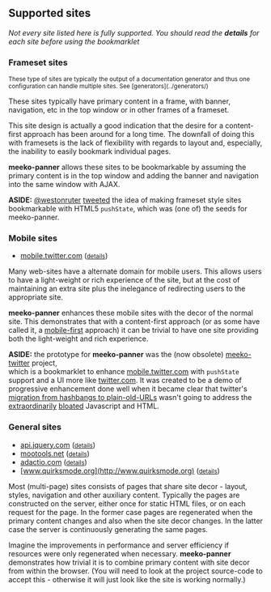 Supported sites
---------------

*Not every site listed here is fully supported. You should read the **details** for each site before using the bookmarklet*

### Frameset sites

<small>
These type of sites are typically the output of a documentation generator 
and thus one configuration can handle multiple sites.
See [generators](../generators/)
</small>

These sites typically have primary content in a frame, with banner, navigation, etc
in the top window or in other frames of a frameset.

This site design is actually a good indication that the desire for
a content-first approach has been around for a long time.
The downfall of doing this with framesets is the lack of flexibility
with regards to layout and, especially, the inability to easily bookmark individual pages. 

**meeko-panner** allows these sites to be bookmarkable by assuming the
primary content is in the top window and adding the banner and navigation
into the same window with AJAX. 

<b>ASIDE:</b> [@westonruter](http://twitter.com/westonruter) [tweeted](https://twitter.com/westonruter/status/197650657501659137)
the idea of making frameset style sites bookmarkable with HTML5 `pushState`,
which was (one of) the seeds for meeko-panner.  


### Mobile sites

- [mobile.twitter.com](http://mobile.twitter.com) (<small>[details](mobile.twitter.com/)</small>)

Many web-sites have a alternate domain for mobile users.
This allows users to have a light-weight or rich experience of the site,
but at the cost of maintaining an extra site plus 
the inelegance of redirecting users to the appropriate site. 

**meeko-panner** enhances these mobile sites with the decor of the normal site. 
This demonstrates that with a content-first approach
(or as some have called it, a [mobile-first](http://www.lukew.com/ff/entry.asp?933) approach)
it can be trivial to have one site providing both the light-weight and rich experience. 

<b>ASIDE:</b> the prototype for **meeko-panner** was the
(now obsolete) [meeko-twitter](http://dist.meekostuff.net/meeko-twitter/) project,  
which is a bookmarklet to enhance [mobile.twitter.com](http://mobile.twitter.com) with `pushState` support and a UI more like [twitter.com](http://twitter.com). 
It was created to be a demo of progressive enhancement done well when it became clear that twitter's
[migration from hashbangs to plain-old-URLs](http://engineering.twitter.com/2012/05/improving-performance-on-twittercom.html)
wasn't going to address the [extraordinarily](http://mike.teczno.com/notes/bandwidth.html)
[bloated](http://www.meekostuff.net/blog/Twitter-without-Hashbangs/) Javascript and HTML.


### General sites

- [api.jquery.com](http://api.jquery.com) (<small>[details](api.jquery.com/)</small>)
- [mootools.net](http://mootools.net) (<small>[details](mootools.net/)</small>)
- [adactio.com](http://adactio.com) (<small>[details](adactio.com/)</small>)
- [www.quirksmode.org](http://www.quirksmode.org) (<small>[details](www.quirksmode.org/)</small>)

Most (multi-page) sites consists of pages that share site decor - layout, styles, navigation and other auxiliary content.
Typically the pages are constructed on the server, either once for static HTML files,
or on each request for the page. 
In the former case pages are regenerated when the primary content changes and also when the site decor changes.
In the latter case the server is continuously generating the same pages. 

Imagine the improvements in performance and server efficiency if resources were only regenerated when necessary. 
**meeko-panner** demonstrates how trivial it is to combine primary content with 
site decor from within the browser.
(You will need to look at the project source-code to accept this -
otherwise it will just look like the site is working normally.)


